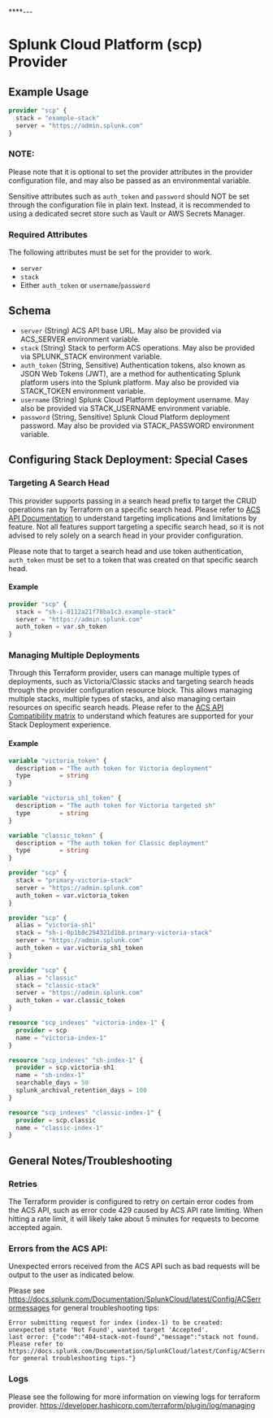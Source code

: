 ****---


# Splunk Cloud Platform (scp) Provider


## Example Usage

```terraform
provider "scp" {
  stack = "example-stack"
  server = "https://admin.splunk.com"
}
```

### NOTE:
Please note that it is optional to set the provider attributes in the provider configuration file, and may also be passed as an environmental variable.

Sensitive attributes such as `auth_token` and `password` should NOT be set through the configuration file in plain text.
Instead, it is recommended to using a dedicated secret store such as Vault or AWS Secrets Manager.

### Required Attributes
The following attributes must be set for the provider to work.
- `server`
- `stack`
- Either `auth_token` or `username`/`password`

## Schema

- `server` (String) ACS API base URL. May also be provided via ACS_SERVER environment variable.
- `stack` (String) Stack to perform ACS operations. May also be provided via SPLUNK_STACK environment variable.
- `auth_token` (String, Sensitive) Authentication tokens, also known as JSON Web Tokens (JWT), are a method for authenticating Splunk platform users into the Splunk platform. May also be provided via STACK_TOKEN environment variable.
- `username` (String) Splunk Cloud Platform deployment username. May also be provided via STACK_USERNAME environment variable.
- `password` (String, Sensitive) Splunk Cloud Platform deployment password. May also be provided via STACK_PASSWORD environment variable.

## Configuring Stack Deployment: Special Cases 

### Targeting A Search Head

This provider supports passing in a search head prefix to target the CRUD operations ran by Terraform on a specific search head. 
Please refer to [ACS API Documentation](https://docs.splunk.com/Documentation/SplunkCloud/9.0.2205/Config/ACSIntro) to understand 
targeting implications and limitations by feature. Not all features support targeting a specific search head, 
so it is not advised to rely solely on a search head in your provider configuration. 

Please note that to target a search head and use token authentication, `auth_token` must be set to a token that was created
on that specific search head. 

#### Example

```terraform
provider "scp" {
  stack = "sh-i-0112a21f78ba1c3.example-stack"
  server = "https://admin.splunk.com"
  auth_token = var.sh_token
}
```

### Managing Multiple Deployments 

Through this Terraform provider, users can manage multiple types of deployments, such as Victoria/Classic stacks and targeting search heads through the 
provider configuration resource block. This allows managing multiple stacks, multiple types of stacks, and also 
managing certain resources on specific search heads. Please refer to the [ACS API Compatibility matrix](https://docs.splunk.com/Documentation/SplunkCloud/9.0.2205/Config/ACSreqs) to understand which
features are supported for your Stack Deployment experience. 

#### Example 

```terraform
variable "victoria_token" {
  description = "The auth token for Victoria deployment"
  type        = string
}

variable "victoria_sh1_token" {
  description = "The auth token for Victoria targeted sh"
  type        = string
}

variable "classic_token" {
  description = "The auth token for Classic deployment"
  type        = string
}

provider "scp" {
  stack = "primary-victoria-stack"
  server = "https://admin.splunk.com"
  auth_token = var.victoria_token
}

provider "scp" {
  alias = "victoria-sh1"
  stack = "sh-i-0p1b8c294321d1b8.primary-victoria-stack"
  server = "https://admin.splunk.com"
  auth_token = var.victoria_sh1_token
}

provider "scp" {
  alias = "classic"
  stack = "classic-stack"
  server = "https://admin.splunk.com"
  auth_token = var.classic_token
}

resource "scp_indexes" "victoria-index-1" {
  provider = scp
  name = "victoria-index-1"
}

resource "scp_indexes" "sh-index-1" {
  provider = scp.victoria-sh1
  name = "sh-index-1"
  searchable_days = 50
  splunk_archival_retention_days = 100
}

resource "scp_indexes" "classic-index-1" {
  provider = scp.classic
  name = "classic-index-1"
}
```
## General Notes/Troubleshooting

### Retries

The Terraform provider is configured to retry on certain error codes from the ACS API, such as error code 429 caused by
ACS API rate limiting. When hitting a rate limit, it will likely take about 5 minutes for requests to become accepted again.

### Errors from the ACS API:
Unexpected errors received from the ACS API such as bad requests will be output to the user as indicated below.

Please see https://docs.splunk.com/Documentation/SplunkCloud/latest/Config/ACSerrormessages for general troubleshooting tips:

``` 
Error submitting request for index (index-1) to be created: 
unexpected state 'Not Found', wanted target 'Accepted'. 
last error: {"code":"404-stack-not-found","message":"stack not found. 
Please refer to https://docs.splunk.com/Documentation/SplunkCloud/latest/Config/ACSerrormessages 
for general troubleshooting tips."}
```

### Logs
Please see the following for more information on viewing logs for terraform provider. https://developer.hashicorp.com/terraform/plugin/log/managing


